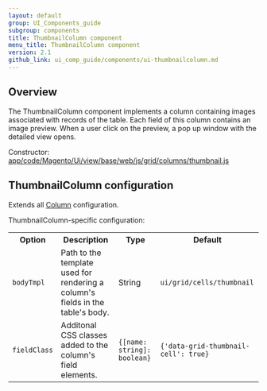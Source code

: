 ```yaml
---
layout: default
group: UI_Components_guide
subgroup: components
title: ThumbnailColumn component
menu_title: ThumbnailColumn component
version: 2.1
github_link: ui_comp_guide/components/ui-thumbnailcolumn.md
---
```


## Overview

The ThumbnailColumn component implements a column containing images associated with records of the table. Each field of this column contains an image preview. When a user click on the preview, a pop up window with the detailed view opens.

Constructor: [app/code/Magento/Ui/view/base/web/js/grid/columns/thumbnail.js]({{site.mage2200url}}app/code/Magento/Ui/view/base/web/js/grid/columns/thumbnail.js)

## ThumbnailColumn configuration

Extends all [Column]({{page.baseurl}}ui_comp_guide/components/listing/ui-column.html) configuration.

ThumbnailColumn-specific configuration:

<table>
  <tr>
    <th>Option</th>
    <th>Description</th>
    <th>Type</th>
    <th>Default</th>
  </tr>
  <tr>
    <td><code>bodyTmpl</code></td>
    <td>Path to the template used for rendering a column's fields in the table's body.</td>
    <td>String</td>
    <td><code>ui/grid/cells/thumbnail</code></td>
  </tr>
  <tr>
    <td><code>fieldClass</code></td>
    <td>Additonal CSS classes added to the column's field elements.</td>
    <td><code>{[name: string]: boolean}</code></td>
    <td><code>{'data-grid-thumbnail-cell': true}</code></td>
  </tr>
</table>
